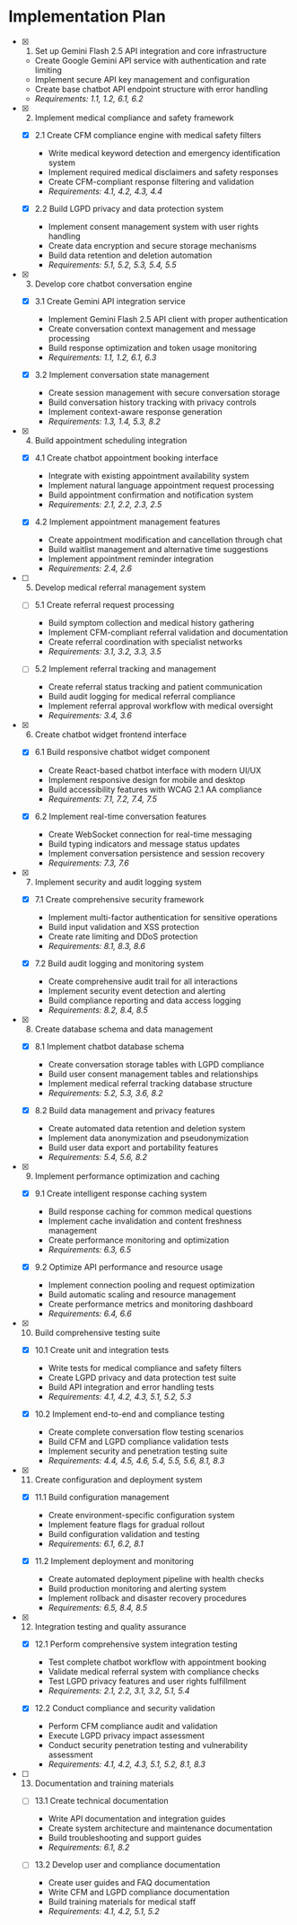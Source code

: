 # Implementation Plan

- [x] 1. Set up Gemini Flash 2.5 API integration and core infrastructure
  - Create Google Gemini API service with authentication and rate limiting
  - Implement secure API key management and configuration
  - Create base chatbot API endpoint structure with error handling
  - _Requirements: 1.1, 1.2, 6.1, 6.2_

- [x] 2. Implement medical compliance and safety framework
  - [x] 2.1 Create CFM compliance engine with medical safety filters
    - Write medical keyword detection and emergency identification system
    - Implement required medical disclaimers and safety responses
    - Create CFM-compliant response filtering and validation
    - _Requirements: 4.1, 4.2, 4.3, 4.4_

  - [x] 2.2 Build LGPD privacy and data protection system
    - Implement consent management system with user rights handling
    - Create data encryption and secure storage mechanisms
    - Build data retention and deletion automation
    - _Requirements: 5.1, 5.2, 5.3, 5.4, 5.5_

- [x] 3. Develop core chatbot conversation engine
  - [x] 3.1 Create Gemini API integration service
    - Implement Gemini Flash 2.5 API client with proper authentication
    - Create conversation context management and message processing
    - Build response optimization and token usage monitoring
    - _Requirements: 1.1, 1.2, 6.1, 6.3_

  - [x] 3.2 Implement conversation state management
    - Create session management with secure conversation storage
    - Build conversation history tracking with privacy controls
    - Implement context-aware response generation
    - _Requirements: 1.3, 1.4, 5.3, 8.2_

- [x] 4. Build appointment scheduling integration
  - [x] 4.1 Create chatbot appointment booking interface
    - Integrate with existing appointment availability system
    - Implement natural language appointment request processing
    - Build appointment confirmation and notification system
    - _Requirements: 2.1, 2.2, 2.3, 2.5_

  - [x] 4.2 Implement appointment management features
    - Create appointment modification and cancellation through chat
    - Build waitlist management and alternative time suggestions
    - Implement appointment reminder integration
    - _Requirements: 2.4, 2.6_

- [ ] 5. Develop medical referral management system
  - [ ] 5.1 Create referral request processing
    - Build symptom collection and medical history gathering
    - Implement CFM-compliant referral validation and documentation
    - Create referral coordination with specialist networks
    - _Requirements: 3.1, 3.2, 3.3, 3.5_

  - [ ] 5.2 Implement referral tracking and management
    - Create referral status tracking and patient communication
    - Build audit logging for medical referral compliance
    - Implement referral approval workflow with medical oversight
    - _Requirements: 3.4, 3.6_

- [x] 6. Create chatbot widget frontend interface
  - [x] 6.1 Build responsive chatbot widget component
    - Create React-based chatbot interface with modern UI/UX
    - Implement responsive design for mobile and desktop
    - Build accessibility features with WCAG 2.1 AA compliance
    - _Requirements: 7.1, 7.2, 7.4, 7.5_

  - [x] 6.2 Implement real-time conversation features
    - Create WebSocket connection for real-time messaging
    - Build typing indicators and message status updates
    - Implement conversation persistence and session recovery
    - _Requirements: 7.3, 7.6_

- [x] 7. Implement security and audit logging system
  - [x] 7.1 Create comprehensive security framework
    - Implement multi-factor authentication for sensitive operations
    - Build input validation and XSS protection
    - Create rate limiting and DDoS protection
    - _Requirements: 8.1, 8.3, 8.6_

  - [x] 7.2 Build audit logging and monitoring system
    - Create comprehensive audit trail for all interactions
    - Implement security event detection and alerting
    - Build compliance reporting and data access logging
    - _Requirements: 8.2, 8.4, 8.5_

- [x] 8. Create database schema and data management
  - [x] 8.1 Implement chatbot database schema
    - Create conversation storage tables with LGPD compliance
    - Build user consent management tables and relationships
    - Implement medical referral tracking database structure
    - _Requirements: 5.2, 5.3, 3.6, 8.2_

  - [x] 8.2 Build data management and privacy features
    - Create automated data retention and deletion system
    - Implement data anonymization and pseudonymization
    - Build user data export and portability features
    - _Requirements: 5.4, 5.6, 8.2_

- [x] 9. Implement performance optimization and caching
  - [x] 9.1 Create intelligent response caching system
    - Build response caching for common medical questions
    - Implement cache invalidation and content freshness management
    - Create performance monitoring and optimization
    - _Requirements: 6.3, 6.5_

  - [x] 9.2 Optimize API performance and resource usage
    - Implement connection pooling and request optimization
    - Build automatic scaling and resource management
    - Create performance metrics and monitoring dashboard
    - _Requirements: 6.4, 6.6_

- [x] 10. Build comprehensive testing suite
  - [x] 10.1 Create unit and integration tests
    - Write tests for medical compliance and safety filters
    - Create LGPD privacy and data protection test suite
    - Build API integration and error handling tests
    - _Requirements: 4.1, 4.2, 4.3, 5.1, 5.2, 5.3_

  - [x] 10.2 Implement end-to-end and compliance testing
    - Create complete conversation flow testing scenarios
    - Build CFM and LGPD compliance validation tests
    - Implement security and penetration testing suite
    - _Requirements: 4.4, 4.5, 4.6, 5.4, 5.5, 5.6, 8.1, 8.3_

- [x] 11. Create configuration and deployment system
  - [x] 11.1 Build configuration management
    - Create environment-specific configuration system
    - Implement feature flags for gradual rollout
    - Build configuration validation and testing
    - _Requirements: 6.1, 6.2, 8.1_

  - [x] 11.2 Implement deployment and monitoring
    - Create automated deployment pipeline with health checks
    - Build production monitoring and alerting system
    - Implement rollback and disaster recovery procedures
    - _Requirements: 6.5, 8.4, 8.5_

- [x] 12. Integration testing and quality assurance
  - [x] 12.1 Perform comprehensive system integration testing
    - Test complete chatbot workflow with appointment booking
    - Validate medical referral system with compliance checks
    - Test LGPD privacy features and user rights fulfillment
    - _Requirements: 2.1, 2.2, 3.1, 3.2, 5.1, 5.4_

  - [x] 12.2 Conduct compliance and security validation
    - Perform CFM compliance audit and validation
    - Execute LGPD privacy impact assessment
    - Conduct security penetration testing and vulnerability assessment
    - _Requirements: 4.1, 4.2, 4.3, 5.1, 5.2, 8.1, 8.3_

- [ ] 13. Documentation and training materials
  - [ ] 13.1 Create technical documentation
    - Write API documentation and integration guides
    - Create system architecture and maintenance documentation
    - Build troubleshooting and support guides
    - _Requirements: 6.1, 8.2_

  - [ ] 13.2 Develop user and compliance documentation
    - Create user guides and FAQ documentation
    - Write CFM and LGPD compliance documentation
    - Build training materials for medical staff
    - _Requirements: 4.1, 4.2, 5.1, 5.2_